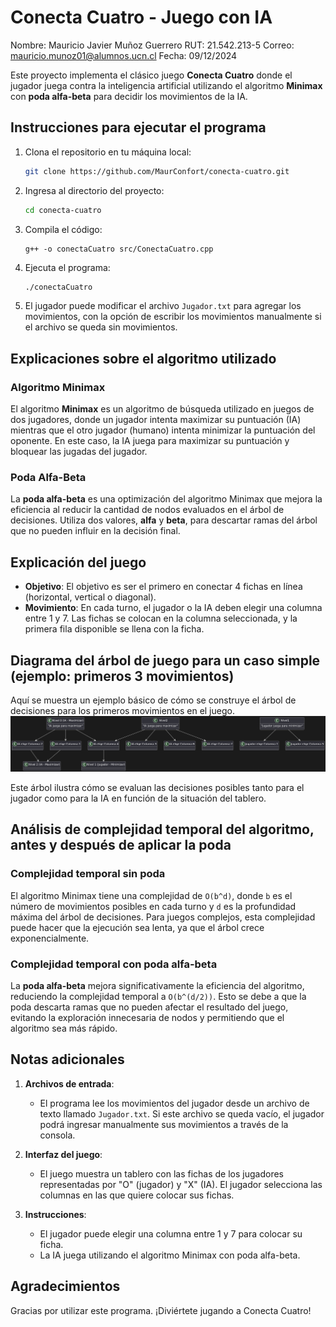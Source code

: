 # Conecta Cuatro - Juego con IA
Nombre: Mauricio Javier Muñoz Guerrero
RUT: 21.542.213-5
Correo: mauricio.munoz01@alumnos.ucn.cl
Fecha: 09/12/2024

Este proyecto implementa el clásico juego **Conecta Cuatro** donde el jugador juega contra la inteligencia artificial utilizando el algoritmo **Minimax** con **poda alfa-beta** para decidir los movimientos de la IA.

## Instrucciones para ejecutar el programa

1. Clona el repositorio en tu máquina local:
    ```bash
    git clone https://github.com/MaurConfort/conecta-cuatro.git
    ```
2. Ingresa al directorio del proyecto:
    ```bash
    cd conecta-cuatro
    ```
3. Compila el código:
    ```bashC
    g++ -o conectaCuatro src/ConectaCuatro.cpp
    ```
4. Ejecuta el programa:
    ```bash
    ./conectaCuatro
    ```
5. El jugador puede modificar el archivo `Jugador.txt` para agregar los movimientos, con la opción de escribir los movimientos manualmente si el archivo se queda sin movimientos.

## Explicaciones sobre el algoritmo utilizado

### Algoritmo Minimax

El algoritmo **Minimax** es un algoritmo de búsqueda utilizado en juegos de dos jugadores, donde un jugador intenta maximizar su puntuación (IA) mientras que el otro jugador (humano) intenta minimizar la puntuación del oponente. En este caso, la IA juega para maximizar su puntuación y bloquear las jugadas del jugador.

### Poda Alfa-Beta

La **poda alfa-beta** es una optimización del algoritmo Minimax que mejora la eficiencia al reducir la cantidad de nodos evaluados en el árbol de decisiones. Utiliza dos valores, **alfa** y **beta**, para descartar ramas del árbol que no pueden influir en la decisión final.

## Explicación del juego

- **Objetivo**: El objetivo es ser el primero en conectar 4 fichas en línea (horizontal, vertical o diagonal).
- **Movimiento**: En cada turno, el jugador o la IA deben elegir una columna entre 1 y 7. Las fichas se colocan en la columna seleccionada, y la primera fila disponible se llena con la ficha.

## Diagrama del árbol de juego para un caso simple (ejemplo: primeros 3 movimientos)

Aquí se muestra un ejemplo básico de cómo se construye el árbol de decisiones para los primeros movimientos en el juego.
![Diagrama de árbol con primeros movimientos](Arbol_Codigo.png)

Este árbol ilustra cómo se evaluan las decisiones posibles tanto para el jugador como para la IA en función de la situación del tablero.

## Análisis de complejidad temporal del algoritmo, antes y después de aplicar la poda

### Complejidad temporal sin poda

El algoritmo Minimax tiene una complejidad de `O(b^d)`, donde `b` es el número de movimientos posibles en cada turno y `d` es la profundidad máxima del árbol de decisiones. Para juegos complejos, esta complejidad puede hacer que la ejecución sea lenta, ya que el árbol crece exponencialmente.

### Complejidad temporal con poda alfa-beta

La **poda alfa-beta** mejora significativamente la eficiencia del algoritmo, reduciendo la complejidad temporal a `O(b^(d/2))`. Esto se debe a que la poda descarta ramas que no pueden afectar el resultado del juego, evitando la exploración innecesaria de nodos y permitiendo que el algoritmo sea más rápido.

## Notas adicionales

1. **Archivos de entrada**:
   - El programa lee los movimientos del jugador desde un archivo de texto llamado `Jugador.txt`. Si este archivo se queda vacío, el jugador podrá ingresar manualmente sus movimientos a través de la consola.
2. **Interfaz del juego**:
   - El juego muestra un tablero con las fichas de los jugadores representadas por "O" (jugador) y "X" (IA). El jugador selecciona las columnas en las que quiere colocar sus fichas.
   
3. **Instrucciones**:
   - El jugador puede elegir una columna entre 1 y 7 para colocar su ficha.
   - La IA juega utilizando el algoritmo Minimax con poda alfa-beta.

## Agradecimientos

Gracias por utilizar este programa. ¡Diviértete jugando a Conecta Cuatro!


